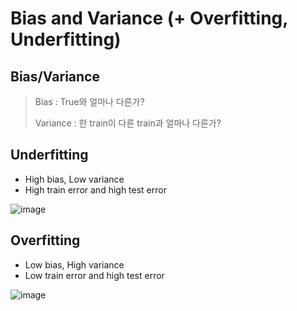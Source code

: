 # Bias and Variance (+ Overfitting, Underfitting)

## Bias/Variance

> Bias : True와 얼마나 다른가?
> 
> Variance : 한 train이 다른 train과 얼마나 다른가?

## Underfitting
- High bias, Low variance
- High train error and high test error

![image](https://user-images.githubusercontent.com/43158502/122309966-48275980-cf4a-11eb-9776-515be2ccee14.png)

## Overfitting
- Low bias, High variance
- Low train error and high test error

![image](https://user-images.githubusercontent.com/43158502/122309978-4f4e6780-cf4a-11eb-9da5-f642e5aeeb7d.png)
